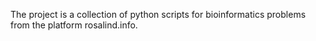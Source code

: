 The project is a collection of python scripts for bioinformatics problems from the platform rosalind.info.
